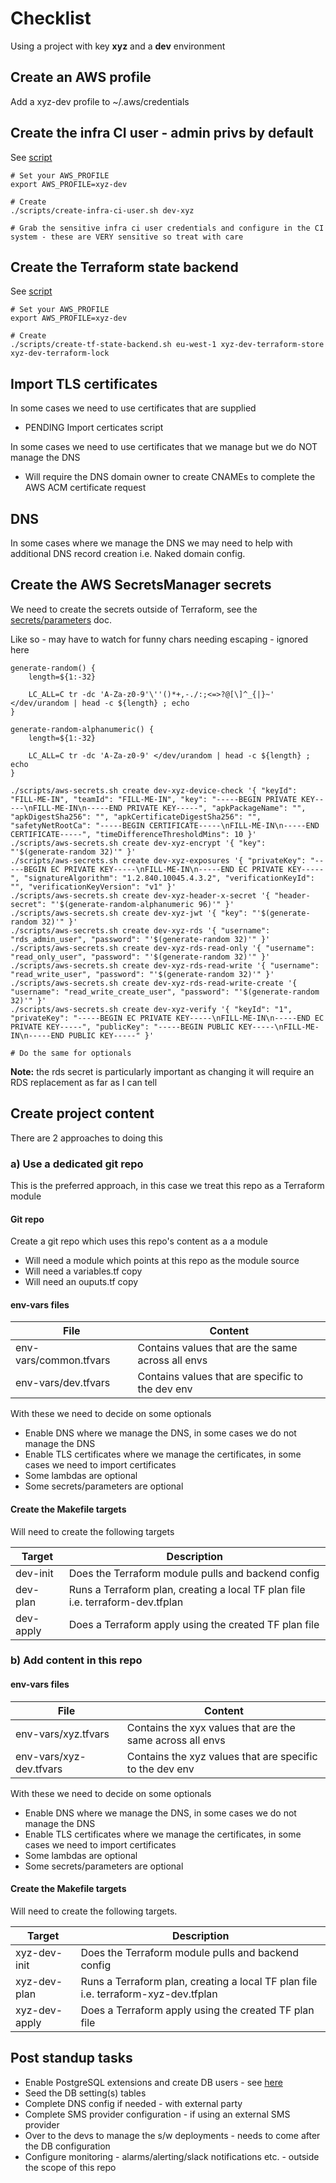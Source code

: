 # Checklist
Using a project with key **xyz** and a **dev** environment


## Create an AWS profile
Add a xyz-dev profile to ~/.aws/credentials


## Create the infra CI user - admin privs by default
See [script](../scripts/create-infra-ci-user.sh)

```
# Set your AWS_PROFILE
export AWS_PROFILE=xyz-dev

# Create
./scripts/create-infra-ci-user.sh dev-xyz

# Grab the sensitive infra ci user credentials and configure in the CI system - these are VERY sensitive so treat with care
```


## Create the Terraform state backend
See [script](../scripts/create-tf-state-backend.sh)

```
# Set your AWS_PROFILE
export AWS_PROFILE=xyz-dev

# Create
./scripts/create-tf-state-backend.sh eu-west-1 xyz-dev-terraform-store xyz-dev-terraform-lock
```


## Import TLS certificates
In some cases we need to use certificates that are supplied
- PENDING Import certicates script

In some cases we need to use certificates that we manage but we do NOT manage the DNS
- Will require the DNS domain owner to create CNAMEs to complete the AWS ACM certificate request


## DNS
In some cases where we manage the DNS we may need to help with additional DNS record creation i.e. Naked domain config.


## Create the AWS SecretsManager secrets
We need to create the secrets outside of Terraform, see the [secrets/parameters](./secrets-parameters.md) doc.

Like so - may have to watch for funny chars needing escaping - ignored here
```
generate-random() {
	length=${1:-32}

	LC_ALL=C tr -dc 'A-Za-z0-9'\''()*+,-./:;<=>?@[\]^_{|}~' </dev/urandom | head -c ${length} ; echo
}

generate-random-alphanumeric() {
	length=${1:-32}

	LC_ALL=C tr -dc 'A-Za-z0-9' </dev/urandom | head -c ${length} ; echo
}

./scripts/aws-secrets.sh create dev-xyz-device-check '{ "keyId": "FILL-ME-IN", "teamId": "FILL-ME-IN", "key": "-----BEGIN PRIVATE KEY-----\nFILL-ME-IN\n-----END PRIVATE KEY-----", "apkPackageName": "", "apkDigestSha256": "", "apkCertificateDigestSha256": "", "safetyNetRootCa": "-----BEGIN CERTIFICATE-----\nFILL-ME-IN\n-----END CERTIFICATE-----", "timeDifferenceThresholdMins": 10 }'
./scripts/aws-secrets.sh create dev-xyz-encrypt '{ "key": "'$(generate-random 32)'" }'
./scripts/aws-secrets.sh create dev-xyz-exposures '{ "privateKey": "-----BEGIN EC PRIVATE KEY-----\nFILL-ME-IN\n-----END EC PRIVATE KEY-----", "signatureAlgorithm": "1.2.840.10045.4.3.2", "verificationKeyId": "", "verificationKeyVersion": "v1" }'
./scripts/aws-secrets.sh create dev-xyz-header-x-secret '{ "header-secret": "'$(generate-random-alphanumeric 96)'" }'
./scripts/aws-secrets.sh create dev-xyz-jwt '{ "key": "'$(generate-random 32)'" }'
./scripts/aws-secrets.sh create dev-xyz-rds '{ "username": "rds_admin_user", "password": "'$(generate-random 32)'" }'
./scripts/aws-secrets.sh create dev-xyz-rds-read-only '{ "username": "read_only_user", "password": "'$(generate-random 32)'" }'
./scripts/aws-secrets.sh create dev-xyz-rds-read-write '{ "username": "read_write_user", "password": "'$(generate-random 32)'" }'
./scripts/aws-secrets.sh create dev-xyz-rds-read-write-create '{ "username": "read_write_create_user", "password": "'$(generate-random 32)'" }'
./scripts/aws-secrets.sh create dev-xyz-verify '{ "keyId": "1", "privateKey": "-----BEGIN EC PRIVATE KEY-----\nFILL-ME-IN\n-----END EC PRIVATE KEY-----", "publicKey": "-----BEGIN PUBLIC KEY-----\nFILL-ME-IN\n-----END PUBLIC KEY-----" }'

# Do the same for optionals
```
**Note:** the rds secret is particularly important as changing it will require an RDS replacement as far as I can tell


## Create project content
There are 2 approaches to doing this

### a) Use a dedicated git repo
This is the preferred approach, in this case we treat this repo as a Terraform module

#### Git repo
Create a git repo which uses this repo's content as a a module
- Will need a module which points at this repo as the module source
- Will need a variables.tf copy
- Will need an ouputs.tf copy

#### env-vars files

| File                    | Content                                                    |
| ------------------------| -----------------------------------------------------------|
| env-vars/common.tfvars  | Contains values that are the same across all envs          |
| env-vars/dev.tfvars     | Contains values that are specific to the dev env           |

With these we need to decide on some optionals
- Enable DNS where we manage the DNS, in some cases we do not manage the DNS
- Enable TLS certificates where we manage the certificates, in some cases we need to import certificates
- Some lambdas are optional
- Some secrets/parameters are optional

#### Create the Makefile targets
Will need to create the following targets

| Target        | Description                                                                        |
| --------------| -----------------------------------------------------------------------------------|
| dev-init      | Does the Terraform module pulls and backend config                                 |
| dev-plan      | Runs a Terraform plan, creating a local TF plan file i.e. terraform-dev.tfplan     |
| dev-apply     | Does a Terraform apply using the created TF plan file                              |

### b) Add content in this repo
#### env-vars files

| File                    | Content                                                    |
| ------------------------| -----------------------------------------------------------|
| env-vars/xyz.tfvars     | Contains the xyx values that are the same across all envs  |
| env-vars/xyz-dev.tfvars | Contains the xyz values that are specific to the dev env   |

With these we need to decide on some optionals
- Enable DNS where we manage the DNS, in some cases we do not manage the DNS
- Enable TLS certificates where we manage the certificates, in some cases we need to import certificates
- Some lambdas are optional
- Some secrets/parameters are optional

#### Create the Makefile targets
Will need to create the following targets.

| Target        | Description                                                                        |
| --------------| -----------------------------------------------------------------------------------|
| xyz-dev-init  | Does the Terraform module pulls and backend config                                 |
| xyz-dev-plan  | Runs a Terraform plan, creating a local TF plan file i.e. terraform-xyz-dev.tfplan |
| xyz-dev-apply | Does a Terraform apply using the created TF plan file                              |


## Post standup tasks
- Enable PostgreSQL extensions and create DB users - see [here](./db.md)
- Seed the DB setting(s) tables
- Complete DNS config if needed - with external party
- Complete SMS provider configuration - if using an external SMS provider
- Over to the devs to manage the s/w deployments - needs to come after the DB configuration
- Configure monitoring - alarms/alerting/slack notifications etc. - outside the scope of this repo
